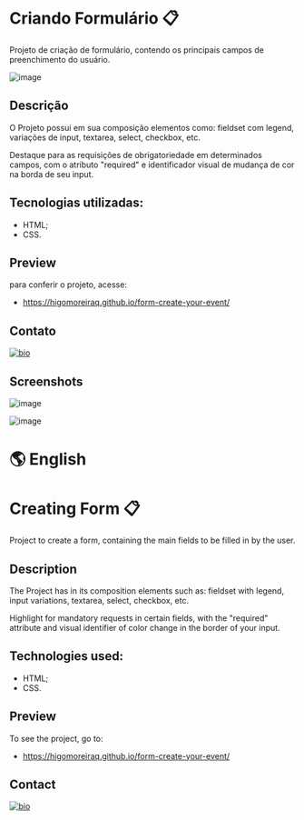 # Criando Formulário 📋

Projeto de criação de formulário, contendo os principais campos de preenchimento do usuário.

![image](https://user-images.githubusercontent.com/107502907/191751523-e6a672fb-300f-451f-88de-23432595c58e.png)

## Descrição

O Projeto possui em sua composição elementos como: fieldset com legend, variações de input, textarea, select, checkbox, etc.

Destaque para as requisições de obrigatoriedade em determinados campos, com o atributo "required" e identificador visual de mudança de cor na borda de seu input.

## Tecnologias utilizadas:

- HTML;
- CSS.

## Preview

para conferir o projeto, acesse:

- https://higomoreiraq.github.io/form-create-your-event/

## Contato

[![bio](https://img.shields.io/badge/bio_higomoreiraq-42D3FF?style=for-the-badge&logo=ko-fi&logoColor=white)](https://higomoreiraq.github.io/Bio-Higo-Moreira/)

## Screenshots

![image](https://user-images.githubusercontent.com/107502907/191763235-b9b030c6-bf57-4c05-813b-e474d4c7a443.png)

![image](https://user-images.githubusercontent.com/107502907/191763373-e9451f67-f0a3-4673-b817-f7f500fb82da.png)


#
# 🌎 English

# Creating Form 📋

Project to create a form, containing the main fields to be filled in by the user.

## Description

The Project has in its composition elements such as: fieldset with legend, input variations, textarea, select, checkbox, etc.

Highlight for mandatory requests in certain fields, with the "required" attribute and visual identifier of color change in the border of your input.


## Technologies used:

- HTML;
- CSS.

## Preview

To see the project, go to:

- https://higomoreiraq.github.io/form-create-your-event/

## Contact

[![bio](https://img.shields.io/badge/bio_higomoreiraq-42D3FF?style=for-the-badge&logo=ko-fi&logoColor=white)](https://higomoreiraq.github.io/Bio-Higo-Moreira/)
